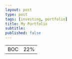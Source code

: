 ```yaml
---
layout: post
type: post
tags: [investing, portfolio]
title: My Portfolio
subtitle: 
published: false
---
```


<table>
    <tr>
        <td>BOC</td><td>22%</td>
    </tr>
</table>
